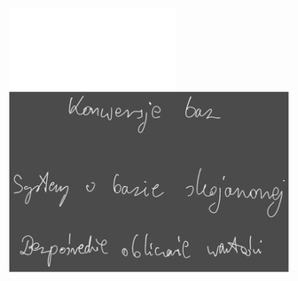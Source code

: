 ![](/Notatki/Semestr%203/Architektura%20komputerów%201/Wykłady/Wykład%203/AK1-3-18-Dodawanie%20i%20mnozenie.pdf)
![](/Notatki/Semestr%203/Architektura%20komputerów%201/Wykłady/Wykład%203/Drawing%202023-11-29%2015.39.15.excalidraw.svg)